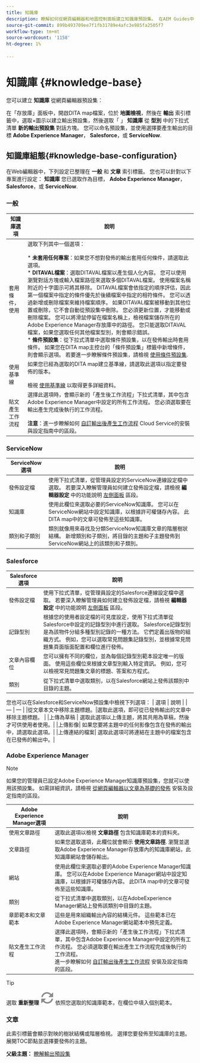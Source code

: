 ```yaml
---
title: 知識庫
description: 瞭解如何從網頁編輯器和地圖控制面板建立知識庫預設集。 在AEM Guides中設定知識庫輸出預設集。
source-git-commit: 899b493709ee7f1fb31789e4afc3e985fa2505f7
workflow-type: tm+mt
source-wordcount: '1158'
ht-degree: 1%

---
```


# 知識庫 {#knowledge-base}

您可以建立 **知識庫** 從網頁編輯器預設集：

在「存放庫」面板中，開啟DITA map檔案，位於 **地圖檢視**，然後在 **輸出** 索引標籤中，選取+圖示以建立輸出預設集，然後選取「 」 **知識庫** 從 **型別** 中的下拉式清單 **新的輸出預設集** 對話方塊。 您可以命名預設集，並使用選擇要產生輸出的目標 **Adobe Experience Manager**， **Salesforce**，或 **ServiceNow**.




## 知識庫組態{#knowledge-base-configuration}


在Web編輯器中，下列設定已整理在 **一般** 和 **文章** 索引標籤。 您也可以針對以下專案進行設定： **知識庫** 您已選取作為目標， **Adobe Experience Manager**， **Salesforce**，或 **ServiceNow**.


### 一般

| 知識庫選項 | 說明 |
| --- | --- |
| 套用條件，使用 | 選取下列其中一個選項：<br><br>* **未套用任何專案**：如果您不想對發佈的輸出套用任何條件，請選取此選項。<br>* **DITAVAL檔案**：選取DITAVAL檔案以產生個人化內容。 您可以使用瀏覽對話方塊或輸入檔案路徑來選取多個DITAVAL檔案。 使用檔案名稱附近的十字圖示可將其移除。 DITAVAL檔案會依指定的順序評估，因此第一個檔案中指定的條件優先於後續檔案中指定的相符條件。 您可以透過新增或刪除檔案來維持檔案順序。 如果DITAVAL檔案被移動到其他位置或刪除，它不會自動從預設集中刪除。 您必須更新位置，才能移動或刪除檔案。 您可以將滑鼠停留在檔案名稱上，檢視檔案儲存所在的Adobe Experience Manager存放庫中的路徑。 您只能選取DITAVAL檔案，如果您選取任何其他檔案型別，則會顯示錯誤。<br>* **條件預設集**：從下拉式清單中選取條件預設集，以在發佈輸出時套用條件。 如果您在DITA map主控台的「條件預設集」標籤中新增條件，則會顯示選項。 若要進一步瞭解條件預設集，請檢視 [使用條件預設集](generate-output-use-condition-presets.md#id1825FL004PN). |
| 使用基準線 | 如果您已經為選取的DITA map建立基準線，請選取此選項以指定要發佈的版本。<br><br>檢視 [使用基準線](generate-output-use-baseline-for-publishing.md#id1825FI0J0PF) 以取得更多詳細資料。 |
| 貼文產生工作流程 | 選擇此選項時，會顯示新的「產生後工作流程」下拉式清單，其中包含Adobe Experience Manager中設定的所有工作流程。 您必須選取要在輸出產生完成後執行的工作流程。<br><br>**注意**：進一步瞭解如何 [自訂輸出後產生工作流程](../cs-install-guide/customize-workflows.md#id17A6GI004Y4) Cloud Service的安裝與設定指南中的區段。 |

### ServiceNow

| ServiceNow選項 | 說明 |
| --- | --- |
| 發佈設定檔 | 使用下拉式清單，從管理員設定的ServiceNow連線設定檔中選取。 若要深入瞭解管理員如何建立發佈設定檔，請檢視 **編輯器設定** 中的功能說明 [左側面板](./web-editor-features.md#id2051EA0M0HS) 區段。 |
| 知識庫 | 使用此欄位來選取必要的ServiceNow知識庫。 您可以在ServiceNow網站中設定知識庫，以根據許可權儲存內容。 此DITA map中的文章可發佈至這些知識庫。 |
| 類別和子類別 | 類別就像用來尋找及分類ServiceNow知識庫文章的階層樹狀結構。 新增類別和子類別，將目錄的主題和子主題發佈到ServiceNow網站上的該類別和子類別。 |

### Salesforce

| Salesforce選項 | 說明 |
| --- | --- |
| 發佈設定檔 | 使用下拉式清單，從管理員設定的Salesforce連線設定檔中選取。 若要深入瞭解管理員如何建立發佈設定檔，請檢視 **編輯器設定** 中的功能說明 [左側面板](./web-editor-features.md#id2051EA0M0HS) 區段。 |
| 記錄型別 | 根據您的使用者設定檔的可見度設定，使用下拉式清單從Salesforce中設定的記錄型別中進行選取。 Salesforce記錄型別是為該物件分組多種型別記錄的一種方法。 它們定義出版物的組織方式。 例如，您可以選取常見問題集記錄型別，並根據常見問題集頁面版面配置和欄位進行發佈。 |
| 文章內容欄位 | 您可以擁有不同的欄位，並為每個記錄型別範本設定唯一的版面。 使用這些欄位來根據文章型別輸入特定資訊。 例如，您可以檢視常見問題集文章的標題、答案和方程式。 |
| 類別 | 從下拉式清單中選取類別，以在Salesforce網站上發佈該類別中目錄的主題。 |

您也可以在Salesforce和ServiceNow預設集中檢視下列選項： | 選項 | 說明 | | — | — | |從文章本文中移除主題標題。|選取此選項，即可從已發佈輸出的文章中移除主題標題。 | |上傳為草稿 | 選取此選項以上傳主題，將其共用為草稿，然後才可供使用者使用。| |上傳影像| 如果您要將主題中的任何影像包含在發佈的輸出中，請選取此選項。| |上傳連結的檔案| 選取此選項可將連結在主題中的檔案包含在已發佈的輸出中。|


### Adobe Experience Manager

>[!NOTE]
>
>如果您的管理員已設定Adobe Experience Manager知識庫預設集，您就可以使用該預設集。 如需詳細資訊，請檢視 [從網頁編輯器以文章為基礎的發佈](../install-guide/configure-article-based-publishing.md) 安裝及設定指南的區段。

| Adobe Experience Manager選項 | 說明 |
| --- | --- |
| 使用文章路徑 | 選取此選項以檢視 **文章路徑** 包含知識庫範本的資料夾。 |
| 文章路徑 | 如果您選取選項，此欄位就會顯示 **使用文章路徑**. 瀏覽並選取Adobe Experience Manager存放庫內的知識庫網站，此知識庫網站會儲存輸出。 |
| 網站 | 使用此欄位來選取必要的Adobe Experience Manager知識庫。 您可以在Adobe Experience Manager網站中設定知識庫，以根據許可權儲存內容。 此DITA map中的文章可發佈至這些知識庫。 |
| 類別 | 從下拉式清單中選取類別，以在AdobeExperience Manager網站上發佈該類別中目錄的主題。 |
| 章節範本和文章範本 | 這些是用來組織輸出內容的結構元件。 這些範本已在Adobe Experience Manager網站範本中預先定義。 |
| 貼文產生工作流程 | 選擇此選項時，會顯示新的「產生後工作流程」下拉式清單，其中包含Adobe Experience Manager中設定的所有工作流程。 您必須選取要在輸出產生工作流程完成後執行的工作流程。<br>進一步瞭解如何 [自訂輸出後產生工作流程](../install-guide/customize-workflows.md#id17A6GI004Y4) 安裝及設定指南的區段。 |
>[!TIP]
> 
>選取 **重新整理** ![重新整理圖示](images/navtitle-refresh-icon.svg) 依照您選取的知識庫範本，在欄位中填入個別範本。

### 文章

此索引標籤會顯示對映的樹狀結構或階層檢視。 選擇您要發佈至知識庫的主題。 展開TOC節點並選擇要發佈的主題。

**父級主題：** [瞭解輸出預設集](generate-output-understand-presets.md)
